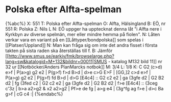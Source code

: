 # Polska efter Alfta-spelman

{%abc%}
X: 551
T: Polska efter Alfta-spelman
O: Alfta, Hälsingland
B: EÖ, nr 551
R: Polska
Z: Nils L
N: EÖ uppger ha upptecknat denna låt "i Alfta nere i Kyrkbyn av diverse spelmän, mer eller mindre hemma på fiolen".
N: Låten verkar vara en variant på en [[Låttyper/bondpolska]] som spelas i [[Platser/Uppland]]
N: Man kan fråga sig om inte det andra fisset i första takten på sista raden ska återställas till f.
B: Jämför [[http://www.smus.se/earkiv/fmk/browselarge.php?lang=sw&katalogid=M+132&bildnr=00011|SMUS - katalog M132 bild 11]] nr 32 ur [[Notböcker/Anders PlanMarcks notbok]]
M: 3/4
L: 1/8
K: C
G2    (c>d) e>f | P(a>g) g2 e2 | P(g>f) f>d B>d | d>e c>G E>F |
[GG,]2 c>d  e>f | P(a>g) g2 e2 | P(g>f) fd B>d | d>G [E4c4] ::
G2 c2 e2 | ga (3gfe d2 | G2 B2 d2 | fg (3fed c2 |
G2 c2 e2 | ga (3gfe d2 | G2 B2 d2 | f>e [E4c4] ::
(3ceg c'3z | b>a a2>g2 & x2 a2>g2 | Pf>e de fg | a>g e4 |
(3g^fg ag f>e | d>c Ba g>f | cG c4 :|
{%endabc%}
